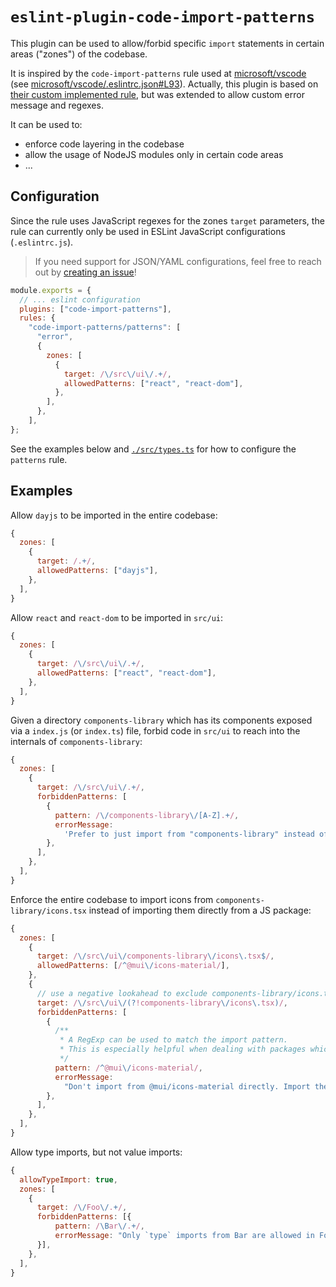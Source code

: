 # `eslint-plugin-code-import-patterns`

This plugin can be used to allow/forbid specific `import` statements in certain areas ("zones") of the codebase.

It is inspired by the `code-import-patterns` rule used at [microsoft/vscode](https://github.com/microsoft/vscode) (see [microsoft/vscode/.eslintrc.json#L93](https://github.com/microsoft/vscode/blob/31dfab2f7c5f72b163cf2c012d15bbea5550779a/.eslintrc.json#L93)). Actually, this plugin is based on [their custom implemented rule](https://github.com/microsoft/vscode/blob/d7f4200ec34f2aaa779113e408a63d5553727af7/build/lib/eslint/code-import-patterns.ts), but was extended to allow custom error message and regexes.

It can be used to:

- enforce code layering in the codebase
- allow the usage of NodeJS modules only in certain code areas
- ...

## Configuration

Since the rule uses JavaScript regexes for the zones `target` parameters, the rule can currently only be used in ESLint JavaScript configurations (`.eslintrc.js`).

> If you need support for JSON/YAML configurations, feel free to reach out by [creating an issue](https://github.com/pkerschbaum/eslint-plugin-code-import-patterns/issues)!

```javascript
module.exports = {
  // ... eslint configuration
  plugins: ["code-import-patterns"],
  rules: {
    "code-import-patterns/patterns": [
      "error",
      {
        zones: [
          {
            target: /\/src\/ui\/.+/,
            allowedPatterns: ["react", "react-dom"],
          },
        ],
      },
    ],
};
```

See the examples below and [`./src/types.ts`](./src/types.ts) for how to configure the `patterns` rule.

## Examples

Allow `dayjs` to be imported in the entire codebase:

```javascript
{
  zones: [
    {
      target: /.+/,
      allowedPatterns: ["dayjs"],
    },
  ],
}
```

Allow `react` and `react-dom` to be imported in `src/ui`:

```javascript
{
  zones: [
    {
      target: /\/src\/ui\/.+/,
      allowedPatterns: ["react", "react-dom"],
    },
  ],
}
```

Given a directory `components-library` which has its components exposed via a `index.js` (or `index.ts`) file, forbid code in `src/ui` to reach into the internals of `components-library`:

```javascript
{
  zones: [
    {
      target: /\/src\/ui\/.+/,
      forbiddenPatterns: [
        {
          pattern: /\/components-library\/[A-Z].+/,
          errorMessage:
            'Prefer to just import from "components-library" instead of reaching for the component files.',
        },
      ],
    },
  ],
}
```

Enforce the entire codebase to import icons from `components-library/icons.tsx` instead of importing them directly from a JS package:

```javascript
{
  zones: [
    {
      target: /\/src\/ui\/components-library\/icons\.tsx$/,
      allowedPatterns: [/^@mui\/icons-material/],
    },
    {
      // use a negative lookahead to exclude components-library/icons.tsx from this zone
      target: /\/src\/ui\/(?!components-library\/icons\.tsx)/,
      forbiddenPatterns: [
        {
          /**
           * A RegExp can be used to match the import pattern.
           * This is especially helpful when dealing with packages which have a slash in their package name (scoped packages).
           */
          pattern: /^@mui\/icons-material/,
          errorMessage:
            "Don't import from @mui/icons-material directly. Import the icon from component-library/icons.tsx instead. If the icon in question is not present in icons.tsx yet, add the icon there. (putting all icons in icons.tsx makes it easier to modify them in the future)",
        },
      ],
    },
  ],
}
```

Allow type imports, but not value imports:

```javascript
{
  allowTypeImport: true,
  zones: [
    {
      target: /\/Foo\/.+/,
      forbiddenPatterns: [{
          pattern: /\Bar\/.+/,
          errorMessage: "Only `type` imports from Bar are allowed in Foo code."
      }],
    },
  ],
}
```
